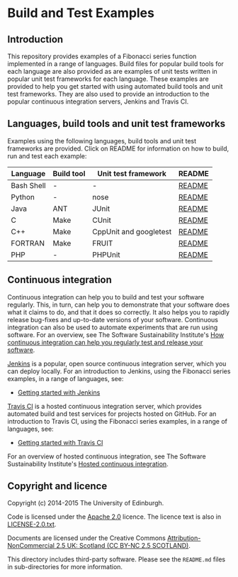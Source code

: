 Build and Test Examples
=======================

Introduction
------------

This repository provides examples of a Fibonacci series function implemented in a range of languages. Build files for popular build tools for each language are also provided as are examples of unit tests written in popular unit test frameworks for each language. These examples are provided to help you get started with using automated build tools and unit test frameworks. They are also used to provide an introduction to the popular continuous integration servers, Jenkins and Travis CI.

Languages, build tools and unit test frameworks
-----------------------------------------------

Examples using the following languages, build tools and unit test frameworks are provided. Click on README for information on how to build, run and test each example:

| Language | Build tool | Unit test framework | README |
| -------- | ---------- | ------------------- | ------ |
| Bash Shell | - | - | [README](./sh/README.md) |
| Python | - | nose | [README](./python/README.md) |
| Java | ANT | JUnit | [README](./java/README.md) |
| C | Make | CUnit | [README](./c/README.md) |
| C++ | Make | CppUnit and googletest | [README](./cpp/README.md) |
| FORTRAN | Make | FRUIT | [README](./fortran/README.md) |
| PHP | - |  PHPUnit | [README](./php/README.md) |

Continuous integration
----------------------

Continuous integration can help you to build and test your software regularly. This, in turn, can help you to demonstrate that your software does what it claims to do, and that it does so correctly. It also helps you to rapidly release bug-fixes and up-to-date versions of your software. Continuous integration can also be used to automate experiments that are run using software. For an overview, see The Software Sustainability Institute's [How continuous integration can help you regularly test and release your software](http://software.ac.uk/how-continuous-integration-can-help-you-regularly-test-and-release-your-software).

[Jenkins](http://jenkins-ci.org) is a popular, open source continuous integration server, which you can deploy locally. For an introduction to Jenkins, using the Fibonacci series examples, in a range of languages, see:

* [Getting started with Jenkins](./jenkins/README.md)

[Travis CI](https://travis-ci.org/) is a hosted continuous integration server, which provides automated build and test services for projects hosted on GitHub.  For an introduction to Travis CI, using the Fibonacci series examples, in a range of languages, see:

* [Getting started with Travis CI](./travis/README.md)

For an overview of hosted continuous integration, see The Software Sustainability Institute's [Hosted continuous integration](http://www.software.ac.uk/resources/guides/hosted-continuous-integration).

Copyright and licence
---------------------

Copyright (c) 2014-2015 The University of Edinburgh.

Code is licensed under the [Apache 2.0](http://www.apache.org/licenses/LICENSE-2.0.html) licence. The licence text is also in [LICENSE-2.0.txt](./LICENSE-2.0.txt).

Documents are licensed under the Creative Commons [Attribution-NonCommercial 2.5 UK: Scotland (CC BY-NC 2.5 SCOTLAND)](http://creativecommons.org/licenses/by-nc/2.5/scotland/).

This directory includes third-party software. Please see the `README.md` files in sub-directories for more information. 
